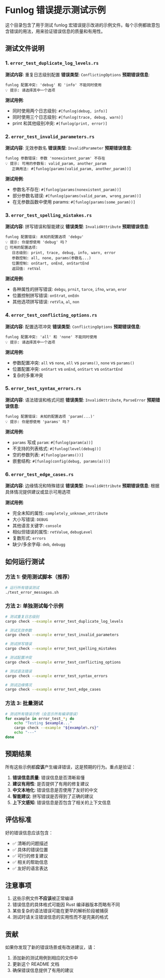 # Funlog 错误提示测试示例

这个目录包含了用于测试 funlog 宏错误提示改进的示例文件。每个示例都故意包含错误的用法，用来验证错误信息的质量和有用性。

## 测试文件说明

### 1. `error_test_duplicate_log_levels.rs`
**测试内容**: 重复日志级别配置
**错误类型**: `ConflictingOptions`
**预期错误信息**:
```
funlog 配置冲突: 'debug' 和 'info' 不能同时使用
💡 提示: 请选择其中一个选项
```

**测试用例**:
- 同时使用两个日志级别: `#[funlog(debug, info)]`
- 同时使用三个日志级别: `#[funlog(trace, debug, warn)]`
- print 和其他级别冲突: `#[funlog(print, error)]`

### 2. `error_test_invalid_parameters.rs`
**测试内容**: 无效参数名
**错误类型**: `InvalidParameter`
**预期错误信息**:
```
funlog 参数错误: 参数 'nonexistent_param' 不存在
💡 提示: 可用的参数有: valid_param, another_param
   正确用法: #[funlog(params(valid_param, another_param))]
```

**测试用例**:
- 参数名不存在: `#[funlog(params(nonexistent_param))]`
- 部分参数名错误: `#[funlog(params(valid_param, wrong_param))]`
- 在无参数函数中使用 params: `#[funlog(params(some_param))]`

### 3. `error_test_spelling_mistakes.rs`
**测试内容**: 拼写错误和智能建议
**错误类型**: `InvalidAttribute`
**预期错误信息**:
```
funlog 配置错误: 未知的配置选项 'debgu'
💡 提示: 你是想使用 'debug' 吗？
📖 可用的配置选项:
   日志级别: print, trace, debug, info, warn, error
   参数控制: all, none, params(参数名...)
   位置控制: onStart, onEnd, onStartEnd
   返回值: retVal
```

**测试用例**:
- 各种属性的拼写错误: `debgu`, `prnit`, `tarce`, `ifno`, `wran`, `eror`
- 位置控制拼写错误: `onStrat`, `onEdn`
- 其他选项拼写错误: `retVla`, `al`, `non`

### 4. `error_test_conflicting_options.rs`
**测试内容**: 配置选项冲突
**错误类型**: `ConflictingOptions`
**预期错误信息**:
```
funlog 配置冲突: 'all' 和 'none' 不能同时使用
💡 提示: 请选择其中一个选项
```

**测试用例**:
- 参数配置冲突: `all` vs `none`, `all` vs `params()`, `none` vs `params()`
- 位置配置冲突: `onStart` vs `onEnd`, `onStart` vs `onStartEnd`
- 复杂的多重冲突

### 5. `error_test_syntax_errors.rs`
**测试内容**: 语法错误和格式问题
**错误类型**: `InvalidAttribute`, `ParseError`
**预期错误信息**:
```
funlog 配置错误: 未知的配置选项 'param(...)'
💡 提示: 你是想使用 'params' 吗？
```

**测试用例**:
- `params` 写成 `param`: `#[funlog(param(a))]`
- 不支持的列表格式: `#[funlog(level(debug))]`
- 空的参数列表: `#[funlog(params())]`
- 嵌套结构: `#[funlog(config(debug, params(a)))]`

### 6. `error_test_edge_cases.rs`
**测试内容**: 边缘情况和特殊错误
**错误类型**: `InvalidAttribute`
**预期错误信息**: 根据具体情况提供建议或显示可用选项

**测试用例**:
- 完全未知的属性: `completely_unknown_attribute`
- 大小写错误: `DEBUG`
- 其他语言关键字: `console`
- 相似但错误的属性: `retValue`, `debugLevel`
- 复数形式: `errors`
- 缺少/多余字母: `deb`, `debugg`

## 如何运行测试

### 方法 1: 使用测试脚本（推荐）
```bash
# 运行所有错误测试
./test_error_messages.sh
```

### 方法 2: 单独测试每个示例
```bash
# 测试重复日志级别
cargo check --example error_test_duplicate_log_levels

# 测试无效参数
cargo check --example error_test_invalid_parameters

# 测试拼写错误
cargo check --example error_test_spelling_mistakes

# 测试配置冲突
cargo check --example error_test_conflicting_options

# 测试语法错误
cargo check --example error_test_syntax_errors

# 测试边缘情况
cargo check --example error_test_edge_cases
```

### 方法 3: 批量测试
```bash
# 测试所有错误示例（会显示所有编译错误）
for example in error_test_*; do
    echo "Testing $example..."
    cargo check --example "${example%.rs}"
    echo "---"
done
```

## 预期结果

所有这些示例都**应该**产生编译错误，这是预期的行为。重点是验证：

1. **错误信息质量**: 错误信息是否清晰易懂
2. **建议有用性**: 是否提供了有用的修复建议
3. **中文本地化**: 错误信息是否使用了友好的中文
4. **智能建议**: 拼写错误是否得到了正确的建议
5. **上下文感知**: 错误信息是否包含了相关的上下文信息

## 评估标准

好的错误信息应该包含：
- ✅ 清晰的问题描述
- ✅ 具体的错误位置
- ✅ 可行的修复建议
- ✅ 相关的帮助信息
- ✅ 友好的语言表达

## 注意事项

1. 这些示例文件**不应该**被正常编译
2. 错误信息的具体格式可能因 Rust 编译器版本而略有不同
3. 某些复杂的语法错误可能在更早的解析阶段被捕获
4. 测试时请关注错误信息的实用性而不是完美的格式

## 贡献

如果你发现了新的错误场景或有改进建议，请：
1. 添加新的测试用例到相应的文件中
2. 更新这个 README 文档
3. 确保错误信息提供了有用的建议